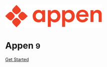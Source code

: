 <!-- _coverpage.md -->

![logo](_Assets/appen.svg)

# Appen <small>9</small  >


[Get Started](/README.md)

<!-- background image -->

<!-- background color -->


